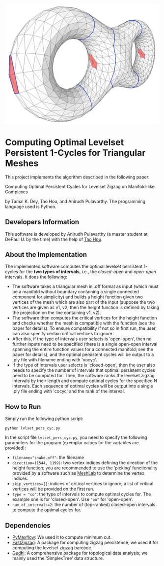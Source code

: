 ![double torus](https://github.com/taohou01/LvlsetPersCyc/blob/master/dtorus.png?raw=true)

# Computing Optimal Levelset Persistent 1-Cycles for Triangular Meshes

This project implements the algorithm described in the following paper:

Computing Optimal Persistent Cycles for Levelset Zigzag on Manifold-like Complexes

by Tamal K. Dey, Tao Hou, and Anirudh Pulavarthy. The programming language used is Python.

## Developers Information

This software is developed by Anirudh Pulavarthy (a master student at DePaul U. by the time) with the help of [Tao Hou](https://taohou01.github.io/).

## About the Implementation

The implemented software computes the optimal levelset persistent 1-cycles for the **two types of intervals**, i.e., the *closed-open* and *open-open* intervals. It does the following:
- The software takes a triangular mesh in .off format as input (which must be a manifold without boundary containing a single connected component for simplicity) and builds a height function given two vertices of the mesh which are also part of the input (suppose the two vertices are given as v1, v2; then the height function is defined by taking the projection on the line containing v1, v2).
- The software then computes the critical vertices for the height function and checks whether the mesh is compatible with the function (see the paper for details). To ensure compatibility if not so in first run, the user can also specify certain critical vertices to ignore.
- After this, if the type of intervals user selects is 'open-open', then no further inputs need to be specified (there is a single open-open interval spanning the entire function values for a connected manifold; see the paper for details), and the optimal persistent cycles will be output to a .ply file with filename ending with 'oocyc'.
- If the type of intervals user selects is 'closed-open', then the user also needs to specify the number of intervals that optimal persistent cycles need to be computed for. Then, the software ranks the levelset zigzag intervals by their length and compute optimal cycles for the specified N intervals. Each sequence of optimal cycles will be output into a single .ply file ending with 'cocyc' and the rank of the interval.

## How to Run
Simply run the following python script:

```
python lvlset_pers_cyc.py
```

In the script file `lvlset_pers_cyc.py`, you need to specify the following parameters for the program (exemplar values for the variables are provided):
- `filename="snake.off"`: the filename
- `direction=(1544, 1199)`: two vertex indices defining the direction of the height function; you are recommended to use the 'picking' functionality provided by a software such as [MeshLab](https://www.meshlab.net/) to determine the vertex indices.
- `skip_vertices=[]`: indices of critical vertices to ignore; a list of critical vertices will be provided on the first run.
- `type = "co"`: the type of intervals to compute optimal cycles for. The example one is for 'closed-open'. Use `"oo"` for 'open-open'.
- `num_of_intervals=2`: the number of (top-ranked) closed-open intervals to compute the optimal cycles for.

## Dependencies
- [PyMaxflow](https://pmneila.github.io/PyMaxflow/index.html): We used it to compute minimum cut.
- [FastZigzag](https://github.com/TDA-Jyamiti/fzz): A package for computing zigzag persistence; we used it for computing the levelset zigzag barcode.
- [Gudhi](https://gudhi.inria.fr/): A comprehensive package for topological data analysis; we mainly used the 'SimplexTree' data structure.
